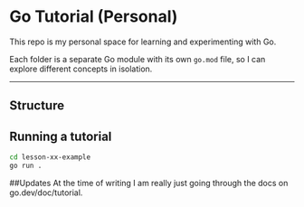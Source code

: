 # Go Tutorial (Personal)

This repo is my personal space for learning and experimenting with Go.

Each folder is a separate Go module with its own `go.mod` file, so I can explore different concepts in isolation.

---

## Structure
## Running a tutorial

```bash
cd lesson-xx-example
go run .
```

##Updates
At the time of writing I am really just going through the docs on go.dev/doc/tutorial. 
